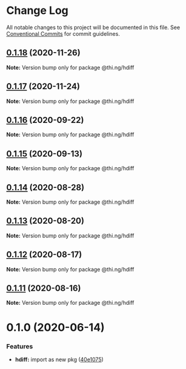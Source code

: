 # Change Log

All notable changes to this project will be documented in this file.
See [Conventional Commits](https://conventionalcommits.org) for commit guidelines.

## [0.1.18](https://github.com/thi-ng/umbrella/compare/@thi.ng/hdiff@0.1.17...@thi.ng/hdiff@0.1.18) (2020-11-26)

**Note:** Version bump only for package @thi.ng/hdiff





## [0.1.17](https://github.com/thi-ng/umbrella/compare/@thi.ng/hdiff@0.1.16...@thi.ng/hdiff@0.1.17) (2020-11-24)

**Note:** Version bump only for package @thi.ng/hdiff





## [0.1.16](https://github.com/thi-ng/umbrella/compare/@thi.ng/hdiff@0.1.15...@thi.ng/hdiff@0.1.16) (2020-09-22)

**Note:** Version bump only for package @thi.ng/hdiff





## [0.1.15](https://github.com/thi-ng/umbrella/compare/@thi.ng/hdiff@0.1.14...@thi.ng/hdiff@0.1.15) (2020-09-13)

**Note:** Version bump only for package @thi.ng/hdiff





## [0.1.14](https://github.com/thi-ng/umbrella/compare/@thi.ng/hdiff@0.1.13...@thi.ng/hdiff@0.1.14) (2020-08-28)

**Note:** Version bump only for package @thi.ng/hdiff





## [0.1.13](https://github.com/thi-ng/umbrella/compare/@thi.ng/hdiff@0.1.12...@thi.ng/hdiff@0.1.13) (2020-08-20)

**Note:** Version bump only for package @thi.ng/hdiff





## [0.1.12](https://github.com/thi-ng/umbrella/compare/@thi.ng/hdiff@0.1.11...@thi.ng/hdiff@0.1.12) (2020-08-17)

**Note:** Version bump only for package @thi.ng/hdiff





## [0.1.11](https://github.com/thi-ng/umbrella/compare/@thi.ng/hdiff@0.1.10...@thi.ng/hdiff@0.1.11) (2020-08-16)

**Note:** Version bump only for package @thi.ng/hdiff





# 0.1.0 (2020-06-14)


### Features

* **hdiff:** import as new pkg ([40e1075](https://github.com/thi-ng/umbrella/commit/40e10755ca520d5d850da98d07b40f9339310318))
